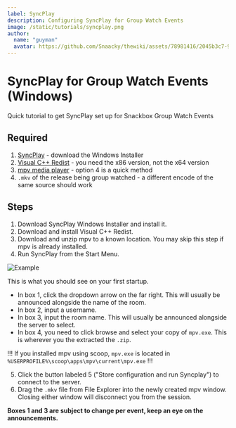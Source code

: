 ```yaml
---
label: SyncPlay
description: Configuring SyncPlay for Group Watch Events
image: /static/tutorials/syncplay.png
author:
  name: "guyman"
  avatar: https://github.com/Snaacky/thewiki/assets/78981416/2045b3c7-90a5-40ce-9d81-a81baa421227
---
```


# SyncPlay for Group Watch Events (Windows)

Quick tutorial to get SyncPlay set up for Snackbox Group Watch Events

## Required

1. [SyncPlay](https://syncplay.pl/syncplay-1-7-4/) - download the Windows Installer
2. [Visual C++ Redist](https://aka.ms/vs/17/release/vc_redist.x86.exe) - you need the x86 version, not the x64 version
3. [mpv media player](https://thewiki.moe/tutorials/mpv/) - option 4 is a quick method
4. `.mkv` of the release being group watched - a different encode of the same source should work

## Steps

1. Download SyncPlay Windows Installer and install it.
2. Download and install Visual C++ Redist.
3. Download and unzip mpv to a known location. You may skip this step if mpv is already installed.
4. Run SyncPlay from the Start Menu.

![Example](/static/tutorials/syncplay_example.png)

This is what you should see on your first startup.

 - In box 1, click the dropdown arrow on the far right. This will usually be announced alongside the name of the room.
 - In box 2, input a username. 
 - In box 3, input the room name. This will usually be announced alongside the server to select.
 - In box 4, you need to click browse and select your copy of `mpv.exe`. This is wherever you the extracted the `.zip`. 

!!!
If you installed mpv using scoop, `mpv.exe` is located in `%USERPROFILE%\scoop\apps\mpv\current\mpv.exe`
!!!

5. Click the button labeled 5 ("Store configuration and run Syncplay") to connect to the server.
6. Drag the `.mkv` file from File Explorer into the newly created mpv window. Closing either window will disconnect you from the session.

**Boxes 1 and 3 are subject to change per event, keep an eye on the announcements.**

